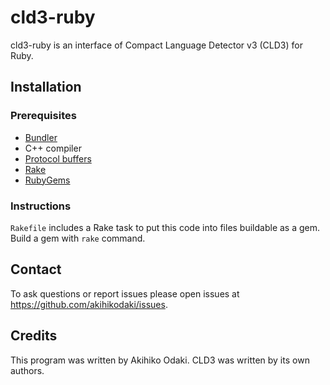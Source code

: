 # cld3-ruby
cld3-ruby is an interface of Compact Language Detector v3 (CLD3) for Ruby.

## Installation
### Prerequisites
* [Bundler](http://bundler.io/)
* C++ compiler
* [Protocol buffers](https://developers.google.com/protocol-buffers/)
* [Rake](https://ruby.github.io/rake/)
* [RubyGems](https://rubygems.org/)

### Instructions
`Rakefile` includes a Rake task to put this code into files buildable as a gem.
Build a gem with `rake` command.

## Contact

To ask questions or report issues please open issues at
https://github.com/akihikodaki/issues.

## Credits

This program was written by Akihiko Odaki. CLD3 was written by its own authors.
